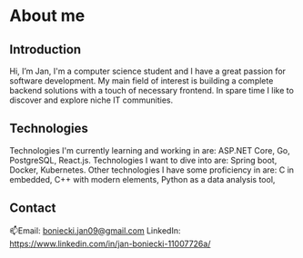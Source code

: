 # About me

## Introduction
Hi, I’m Jan, I'm a computer science student and I have a great passion for software development.
My main field of interest is building a complete backend solutions with a touch of necessary frontend.
In spare time I like to discover and explore niche IT communities.

## Technologies
Technologies I'm currently learning and working in are: ASP.NET Core, Go, PostgreSQL, React.js.
Technologies I want to dive into are: Spring boot, Docker, Kubernetes.
Other technologies I have some proficiency in are: C in embedded, C++ with modern elements, Python as a data analysis tool, 

## Contact
📫Email: boniecki.jan09@gmail.com
  LinkedIn: https://www.linkedin.com/in/jan-boniecki-11007726a/

<!---
JanBon09/JanBon09 is a ✨ special ✨ repository because its `README.md` (this file) appears on your GitHub profile.
You can click the Preview link to take a look at your changes.
--->
